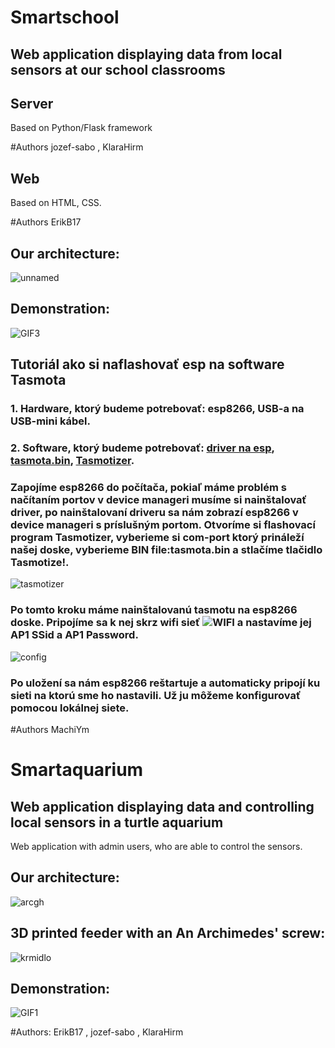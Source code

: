 # Smartschool
## Web application displaying data from local sensors at our school classrooms

## Server
Based on Python/Flask framework

#Authors
jozef-sabo , KlaraHirm

## Web
Based on HTML, CSS.

#Authors
ErikB17 

## Our architecture:
![unnamed](https://user-images.githubusercontent.com/70195350/128141327-cf56d354-5d90-449a-bfff-03e0aa7d969b.png)

## Demonstration:
![GIF3](https://user-images.githubusercontent.com/70195350/128141351-01841a4f-af0a-467c-8141-2bd0c1e6cc7e.gif)

## Tutoriál ako si naflashovať esp na software Tasmota
### 1. Hardware, ktorý budeme potrebovať: esp8266, USB-a na USB-mini kábel.
### 2. Software, ktorý budeme potrebovať: [driver na esp](https://www.driverscape.com/download "Driver download"), [tasmota.bin](http://ota.tasmota.com/tasmota/tasmota.bin "Download tamota.bin"), [Tasmotizer](https://github.com/tasmota/tasmotizer "Download Tasmotizer").
### Zapojíme esp8266 do počítača, pokiaľ máme problém s načítaním portov v device manageri musíme si nainštalovať driver, po nainštalovaní driveru sa nám zobrazí esp8266 v device manageri s príslušným portom. Otvoríme si flashovací program Tasmotizer, vyberieme si com-port ktorý prináleží našej doske, vyberieme BIN file:tasmota.bin a stlačíme tlačidlo Tasmotize!.
![tasmotizer](https://tasmota.github.io/docs/_media/tasmotizer1.png)




### Po tomto kroku máme nainštalovanú tasmotu na esp8266 doske. Pripojíme sa k nej skrz wifi sieť ![WIFI](https://tasmota.github.io/docs/_media/wificonfig2.jpg) a nastavíme jej AP1 SSid a AP1 Password.
![config](https://user-images.githubusercontent.com/5904370/68961890-a242c480-07d3-11ea-912f-b45464104f2c.png)






### Po uložení sa nám esp8266 reštartuje a automaticky pripojí ku sieti na ktorú sme ho nastavili. Už ju môžeme konfigurovať pomocou lokálnej siete. 

#Authors
MachiYm

# Smartaquarium
## Web application displaying data and controlling local sensors in a turtle aquarium
Web application with admin users, who are able to control the sensors.
## Our architecture:
![arcgh](https://user-images.githubusercontent.com/70195350/128142682-c7ea4688-f724-449d-9312-383084c93748.png)

## 3D printed feeder with an An Archimedes' screw:
![krmidlo](https://user-images.githubusercontent.com/70195350/128142827-6232547d-eb0c-4d19-baac-4a12b9f33cb7.jpg)

## Demonstration:
![GIF1](https://user-images.githubusercontent.com/70195350/128142856-12d7e71b-583f-495f-b9a3-d41b6367525d.gif)

#Authors:
ErikB17 , jozef-sabo , KlaraHirm
